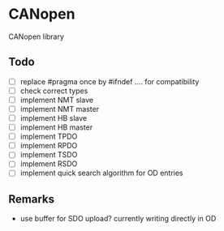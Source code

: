 # CANopen
CANopen library

## Todo
- [ ] replace #pragma once by #ifndef .... for compatibility
- [ ] check correct types
- [ ] implement NMT slave
- [ ] implement NMT master
- [ ] implement HB slave
- [ ] implement HB master
- [ ] implement TPDO
- [ ] implement RPDO
- [ ] implement TSDO
- [ ] implement RSDO
- [ ] implement quick search algorithm for OD entries

## Remarks
- use buffer for SDO upload? currently writing directly in OD
